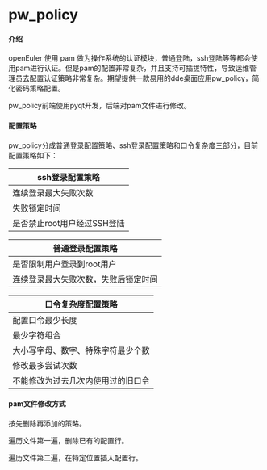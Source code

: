 # pw_policy

#### 介绍

openEuler 使用 pam 做为操作系统的认证模块，普通登陆，ssh登陆等等都会使用pam进行认证。但是pam的配置非常复杂，并且支持可插拔特性，导致运维管理员去配置认证策略非常复杂。期望提供一款易用的dde桌面应用pw_policy，简化密码策略配置。

pw_policy前端使用pyqt开发，后端对pam文件进行修改。

#### 配置策略

pw_policy分成普通登录配置策略、ssh登录配置策略和口令复杂度三部分，目前配置策略如下：

| ssh登录配置策略             |
| --------------------------- |
| 连续登录最大失败次数        |
| 失败锁定时间                |
| 是否禁止root用户经过SSH登陆 |

| 普通登录配置策略                     |
| ------------------------------------ |
| 是否限制用户登录到root用户           |
| 连续登录最大失败次数，失败后锁定时间 |

| 口令复杂度配置策略                 |
| ---------------------------------- |
| 配置口令最少长度                   |
| 最少字符组合                       |
| 大小写字母、数字、特殊字符最少个数 |
| 修改最多尝试次数                   |
| 不能修改为过去几次内使用过的旧口令 |

#### pam文件修改方式

按先删除再添加的策略。

遍历文件第一遍，删除已有的配置行。

遍历文件第二遍，在特定位置插入配置行。

